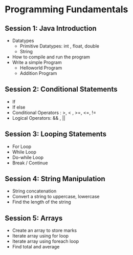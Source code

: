 # Programming Fundamentals

## Session 1: Java Introduction
* Datatypes
   * Primitive Datatypes: int , float, double
   * String
* How to compile and run the program
* Write a simple Program
   * Helloworld Program
   * Addition Program

## Session 2: Conditional Statements
* If 
* If else
* Conditional Operators : >, < , >=, <=, !=
* Logical Operators: && , || 


## Session 3: Looping Statements
* For Loop
* While Loop
* Do-while Loop
* Break / Continue

## Session 4: String Manipulation
* String concatenation
* Convert a string to uppercase,  lowercase
* Find the length of the string


## Session 5: Arrays
* Create an array to store marks
* Iterate array using for loop
* Iterate array using foreach loop
* Find total and average 
